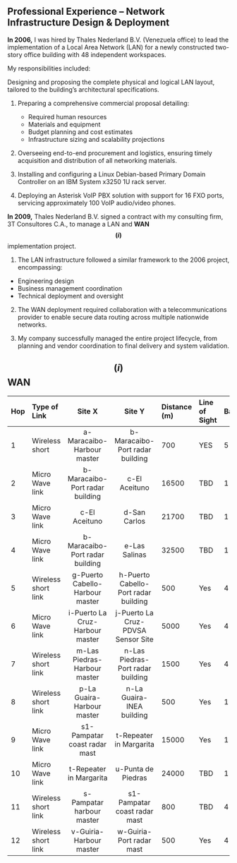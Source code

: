 ## Professional Experience – Network Infrastructure Design & Deployment

__In 2006,__ I was hired by Thales Nederland B.V. (Venezuela office) to lead the implementation of a Local Area Network (LAN) for a newly constructed two-story office building with 48 independent workspaces.

My responsibilities included:

Designing and proposing the complete physical and logical LAN layout, tailored to the building’s architectural specifications.

1. Preparing a comprehensive commercial proposal detailing:

     - Required human resources
     - Materials and equipment
     - Budget planning and cost estimates
     - Infrastructure sizing and scalability projections

2. Overseeing end-to-end procurement and logistics, ensuring timely acquisition and distribution of all networking materials.

3. Installing and configuring a Linux Debian-based Primary Domain Controller on an IBM System x3250 1U rack server.

4. Deploying an Asterisk VoIP PBX solution with support for 16 FXO ports, servicing approximately 100 VoIP audio/video phones.

__In 2009,__ Thales Nederland B.V. signed a contract with my consulting firm, 3T Consultores C.A., to manage a LAN and __WAN__ __$${(i)}$$__ implementation project.

1. The LAN infrastructure followed a similar framework to the 2006 project, encompassing:

- Engineering design
- Business management coordination
- Technical deployment and oversight

2. The WAN deployment required collaboration with a telecommunications provider to enable secure data routing across multiple nationwide networks.

3. My company successfully managed the entire project lifecycle, from planning and vendor coordination to final delivery and system validation.

## __$${(i)}$$__ __WAN__

|Hop|Type of Link   |Site X|Site Y|Distance (m)|Line of Sight|Bandwidth|
|:--|:--------------|:----:|:----:|:-----------|:------------|:--------|
|1|Wireless short |a-Maracaibo-Harbour master|b-Maracaibo-Port radar building|700|YES|5 Mb/s|
|2|Micro Wave link|b-Maracaibo-Port radar building|c-El Aceituno|16500|TBD|1 Mb/s|
|3|Micro Wave link|c-El Aceituno|d-San Carlos|21700|TBD|1 Mb/s|
|4|Micro Wave link|b-Maracaibo-Port radar building|e-Las Salinas|32500|TBD|1 Mb/s|
|5|Wireless short link|g-Puerto Cabello-Harbour master|h-Puerto Cabello-Port radar building|500|Yes|4 Mb/s|
|6|Micro Wave link|i-Puerto La Cruz-Harbour master|j-Puerto La Cruz-PDVSA Sensor Site|5000|Yes|4 Mb/s|
|7|Wireless short link|m-Las Piedras-Harbour master|n-Las Piedras-Port radar building|1500|Yes|4 Mb/s|
|8|Wireless short link|p-La Guaira-Harbour master|n-La Guaira-INEA building|500|Yes|1 Mb/s|
|9|Micro Wave link|s1-Pampatar coast radar mast|t-Repeater in Margarita|15000|Yes|1 Mb/s|
|10|Micro Wave link|t-Repeater in Margarita|u-Punta de Piedras|24000|TBD|1 Mb/s|
|11|Wireless short link|s-Pampatar harbour master|s1-Pampatar coast radar mast|800|TBD|4 Mb/s|
|12|Wireless short link|v-Guiria-Harbour master|w-Guiria-Port radar mast|500|Yes|4 Mb/s|


